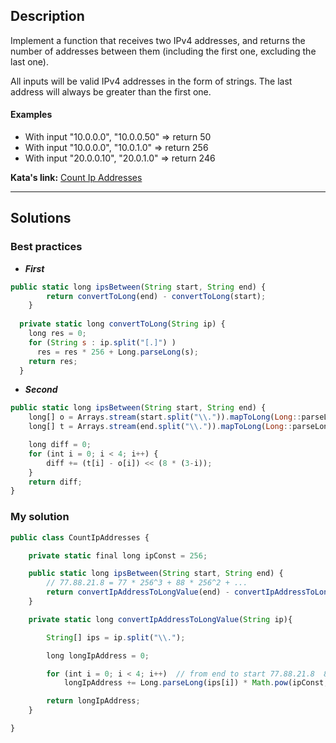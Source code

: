 ## Description

Implement a function that receives two IPv4 addresses, and returns the number of addresses between them (including the first one, excluding the last one).

All inputs will be valid IPv4 addresses in the form of strings. The last address will always be greater than the first one.


#### Examples
* With input "10.0.0.0", "10.0.0.50"  => return   50
* With input "10.0.0.0", "10.0.1.0"   => return  256
* With input "20.0.0.10", "20.0.1.0"  => return  246

**Kata's link:** [Count  Ip Addresses](https://www.codewars.com/kata/526989a41034285187000de4/train/java)

---

## Solutions

### Best practices
* ***First***
```js
public static long ipsBetween(String start, String end) {
		return convertToLong(end) - convertToLong(start);
	}
  
  private static long convertToLong(String ip) {
    long res = 0;
    for (String s : ip.split("[.]") )
      res = res * 256 + Long.parseLong(s);
    return res;
  }
```

* ***Second***
```js
public static long ipsBetween(String start, String end) {
    long[] o = Arrays.stream(start.split("\\.")).mapToLong(Long::parseLong).toArray();
    long[] t = Arrays.stream(end.split("\\.")).mapToLong(Long::parseLong).toArray();

    long diff = 0;
    for (int i = 0; i < 4; i++) {
        diff += (t[i] - o[i]) << (8 * (3-i));
    }
    return diff;
}
```

### My solution

```js
public class CountIpAddresses {

    private static final long ipConst = 256;

    public static long ipsBetween(String start, String end) {
        // 77.88.21.8 = 77 * 256^3 + 88 * 256^2 + ...
        return convertIpAddressToLongValue(end) - convertIpAddressToLongValue(start);
    }

    private static long convertIpAddressToLongValue(String ip){

        String[] ips = ip.split("\\.");

        long longIpAddress = 0;

        for (int i = 0; i < 4; i++)  // from end to start 77.88.21.8  8 -> 77
            longIpAddress += Long.parseLong(ips[i]) * Math.pow(ipConst, 4 - 1 -i);

        return longIpAddress;
    }

}
```

